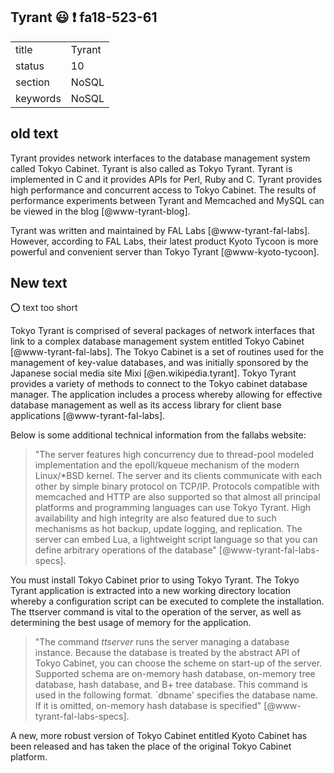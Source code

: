 ## Tyrant :smiley: :exclamation: fa18-523-61


|          |            |
| -------- | ---------- |
| title    | Tyrant     | 
| status   | 10         |
| section  | NoSQL      |
| keywords | NoSQL      |


## old text

Tyrant provides network interfaces to the database management system
called Tokyo Cabinet. Tyrant is also called as Tokyo Tyrant. Tyrant is
implemented in C and it provides APIs for Perl, Ruby and C. Tyrant
provides high performance and concurrent access to Tokyo Cabinet. The
results of performance experiments between Tyrant and Memcached and
MySQL can be viewed in the blog [@www-tyrant-blog].

Tyrant was written and maintained by FAL Labs [@www-tyrant-fal-labs].
However, according to FAL Labs, their latest product Kyoto Tycoon is
more powerful and convenient server than Tokyo Tyrant
[@www-kyoto-tycoon].

## New text

:o: text too short

Tokyo Tyrant is comprised of several packages of network interfaces
that link to a complex database management system entitled Tokyo
Cabinet [@www-tyrant-fal-labs]. The Tokyo Cabinet is a set of routines
used for the management of key-value databases, and was initially
sponsored by the Japanese social media site Mixi
[@en.wikipedia.tyrant]. Tokyo Tyrant provides a variety of methods to
connect to the Tokyo cabinet database manager. The application
includes a process whereby allowing for effective database management
as well as its access library for client base applications
[@www-tyrant-fal-labs].

Below is some additional technical information from the fallabs website:


> "The server features high concurrency due to thread-pool modeled
> implementation and the epoll/kqueue mechanism of the modern
> Linux/*BSD kernel. The server and its clients communicate with each
> other by simple binary protocol on TCP/IP. Protocols compatible with
> memcached and HTTP are also supported so that almost all principal
> platforms and programming languages can use Tokyo Tyrant. High
> availability and high integrity are also featured due to such
> mechanisms as hot backup, update logging, and replication. The
> server can embed Lua, a lightweight script language so that you can
> define arbitrary operations of the database"
> [@www-tyrant-fal-labs-specs].


You must install Tokyo Cabinet prior to using Tokyo Tyrant. The Tokyo
Tyrant application is extracted into a new working directory location
whereby a configuration script can be executed to complete the
installation. The ttserver command is vital to the operation of the
server, as well as determining the best usage of memory for the
application.

> "The command *ttserver* runs the server managing a database
> instance. Because the database is treated by the abstract API of
> Tokyo Cabinet, you can choose the scheme on start-up of the server.
> Supported schema are on-memory hash database, on-memory tree
> database, hash database, and B+ tree database. This command is used
> in the following format. `dbname' specifies the database name. If it
> is omitted, on-memory hash database is specified"
> [@www-tyrant-fal-labs-specs].

A new, more robust version of Tokyo Cabinet entitled Kyoto Cabinet has
been released and has taken the place of the original Tokyo Cabinet
platform.


